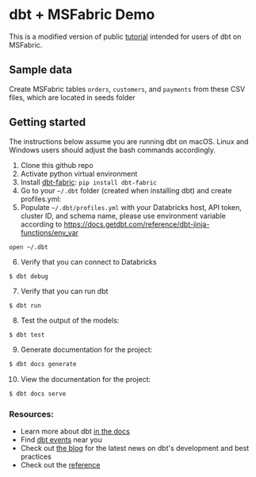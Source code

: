# dbt + MSFabric Demo

This is a modified version of public [tutorial](https://docs.getdbt.com/tutorial/setting-up)
intended for users of dbt on MSFabric.

## Sample data

Create MSFabric tables `orders`, `customers`,
and `payments` from these CSV files, which are located in seeds folder

## Getting started

The instructions below assume you are running dbt on macOS. Linux and Windows 
users should adjust the bash commands accordingly.

1. Clone this github repo
2. Activate python virtual environment
3. Install [dbt-fabric](https://github.com/microsoft/dbt-fabric): `pip install dbt-fabric`
4. Go to your `~/.dbt` folder (created when installing dbt) and create profiles.yml:
5. Populate `~/.dbt/profiles.yml` with your Databricks host, API token, cluster ID, and schema name, please use environment variable according to https://docs.getdbt.com/reference/dbt-jinja-functions/env_var
```bash
open ~/.dbt
```
6. Verify that you can connect to Databricks
```
$ dbt debug
```
7. Verify that you can run dbt
```
$ dbt run
```
8. Test the output of the models:
```
$ dbt test
```

9. Generate documentation for the project:
```bash
$ dbt docs generate
```

10. View the documentation for the project:
```bash
$ dbt docs serve
```

### Resources:
- Learn more about dbt [in the docs](https://docs.getdbt.com/docs/introduction)
- Find [dbt events](https://events.getdbt.com) near you
- Check out [the blog](https://blog.getdbt.com/) for the latest news on dbt's development and best practices
- Check out the [reference](https://docs.getdbt.com/reference/references-overview)

